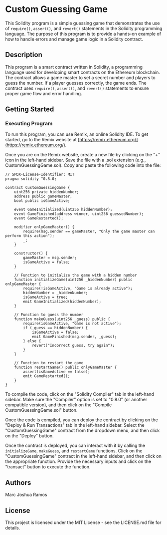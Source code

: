 # Custom Guessing Game

This Solidity program is a simple guessing game that demonstrates the use of `require()`, `assert()`, and `revert()` statements in the Solidity programming language. The purpose of this program is to provide a hands-on example of how to handle errors and manage game logic in a Solidity contract.

## Description

This program is a smart contract written in Solidity, a programming language used for developing smart contracts on the Ethereum blockchain. The contract allows a game master to set a secret number and players to guess the number. If a player guesses correctly, the game ends. The contract uses `require()`, `assert()`, and `revert()` statements to ensure proper game flow and error handling.

## Getting Started

### Executing Program

To run this program, you can use Remix, an online Solidity IDE. To get started, go to the Remix website at [https://remix.ethereum.org/](https://remix.ethereum.org/).

Once you are on the Remix website, create a new file by clicking on the "+" icon in the left-hand sidebar. Save the file with a .sol extension (e.g., CustomGuessingGame.sol). Copy and paste the following code into the file:

```solidity
// SPDX-License-Identifier: MIT
pragma solidity ^0.8.0;

contract CustomGuessingGame {
    uint256 private hiddenNumber;
    address public gameMaster;
    bool public isGameActive;

    event GameInitialized(uint256 hiddenNumber);
    event GameFinished(address winner, uint256 guessedNumber);
    event GameRestarted();

    modifier onlyGameMaster() {
        require(msg.sender == gameMaster, "Only the game master can perform this action");
        _;
    }

    constructor() {
        gameMaster = msg.sender;
        isGameActive = false;
    }

    // Function to initialize the game with a hidden number
    function initializeGame(uint256 _hiddenNumber) public onlyGameMaster {
        require(!isGameActive, "Game is already active");
        hiddenNumber = _hiddenNumber;
        isGameActive = true;
        emit GameInitialized(hiddenNumber);
    }

    // Function to guess the number
    function makeGuess(uint256 _guess) public {
        require(isGameActive, "Game is not active");
        if (_guess == hiddenNumber) {
            isGameActive = false;
            emit GameFinished(msg.sender, _guess);
        } else {
            revert("Incorrect guess, try again");
        }
    }

    // Function to restart the game
    function restartGame() public onlyGameMaster {
        assert(isGameActive == false);
        emit GameRestarted();
    }
}
```

To compile the code, click on the "Solidity Compiler" tab in the left-hand sidebar. Make sure the "Compiler" option is set to "0.8.0" (or another compatible version), and then click on the "Compile CustomGuessingGame.sol" button.

Once the code is compiled, you can deploy the contract by clicking on the "Deploy & Run Transactions" tab in the left-hand sidebar. Select the "CustomGuessingGame" contract from the dropdown menu, and then click on the "Deploy" button.

Once the contract is deployed, you can interact with it by calling the `initializeGame`, `makeGuess`, and `restartGame` functions. Click on the "CustomGuessingGame" contract in the left-hand sidebar, and then click on the appropriate function. Provide the necessary inputs and click on the "transact" button to execute the function.

## Authors
Marc Joshua Ramos

## License

This project is licensed under the MIT License - see the LICENSE.md file for details.
